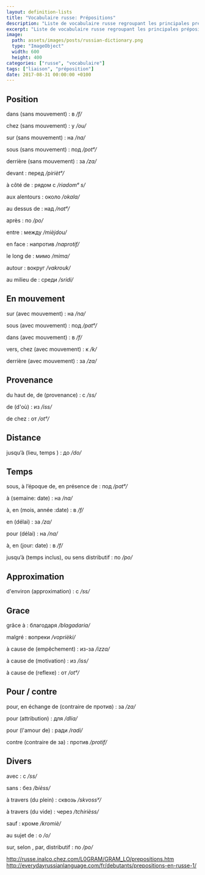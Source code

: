 ```yaml
---
layout: definition-lists
title: "Vocabulaire russe: Prépositions"
description: "Liste de vocabulaire russe regroupant les principales prépositions."
excerpt: "Liste de vocabulaire russe regroupant les principales prépositions."
image:
  path: assets/images/posts/russian-dictionary.png
  type: "ImageObject"
  width: 600
  height: 400
categories: ["russe", "vocabulaire"]
tags: ["liaison", "préposition"]
date: 2017-08-31 00:00:00 +0100
---
```


## Position

dans (sans mouvement)
: в
*/f/*

chez (sans mouvement)
: у
*/ou/*

sur (sans mouvement)
: на
*/na/*

sous (sans mouvement)
: под
*/potᵉ/*

derrière (sans mouvement)
: за
*/za/*

devant
: перед
*/piriètᵉ/*

à côté de
: рядом с
*/riadomᵉ s/*

aux alentours
: около
*/okala/*

au dessus de
: над
*/natᵉ/*

après
: по
*/po/*

entre
: между
*/mièjdou/*

en face
: напротив
*/naprotif/*

le long de
: мимо
*/mima/*

autour
: вокруг
*/vakrouk/*

au milieu de
: среди
*/sridi/*


## En mouvement

sur (avec mouvement)
: на
*/na/*

sous (avec mouvement)
: под
*/patᵉ/*

dans (avec mouvement)
: в
*/f/*

vers, chez (avec mouvement)
: к
*/k/*

derrière (avec mouvement)
: за
*/za/*


## Provenance

du haut de, de (provenance)
: c
*/ss/*

de (d'où)
: из
*/iss/*

de chez
: от
*/otᵉ/*


## Distance

jusqu’à (lieu, temps )
: до
*/do/*


## Temps

sous, à l’époque de, en présence de
: под
*/patᵉ/*

à (semaine: date)
: на
*/na/*

à, en (mois, année :date)
: в
*/f/*

en (délai)
: за
*/za/*

pour (délai)
: на
*/na/*

à, en (jour: date)
: в
*/f/*

jusqu’à (temps inclus), ou sens distributif
: по
*/po/*


## Approximation

d'environ (approximation)
: c
*/ss/*


## Grace

grâce à
: благодаря
*/blagadaria/*

malgré
: вопреки
*/voprièki/*

à cause de (empêchement)
: из-за
*/izza/*

à cause de (motivation)
: из
*/iss/*

à cause de (reflexe)
: от
*/otᵉ/*


## Pour / contre

pour, en échange de (contraire de против)
: за
*/za/*

pour (attribution)
: для
*/dlia/*

pour (l'amour de)
: ради
*/radi/*

contre (contraire de за)
: против
*/protif/*


## Divers

avec
: c
*/ss/*

sans
: без
*/bièss/*

à travers (du plein)
: сквозь
*/skvossʸ/*

à travers (du vide)
: через
*/tchirièss/*

sauf
: кроме
*/kromiè/*

au sujet de
: o
*/o/*

sur, selon , par, distributif
: по
*/po/*


http://russe.inalco.chez.com/L0GRAM/GRAM_LO/prepositions.htm
http://everydayrussianlanguage.com/fr/debutants/prepositions-en-russe-1/

